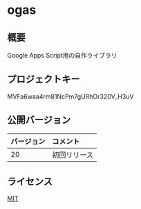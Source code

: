 # ogas
## 概要
Google Apps Script用の自作ライブラリ

## プロジェクトキー
MVFa6waa4rm81NcPm7gURhOr320V_H3uV

## 公開バージョン
|バージョン|コメント|
|:--|:--|
|20|初回リリース|

## ライセンス
[MIT](https://github.com/liveralmask/ogas/blob/master/LICENSE)
